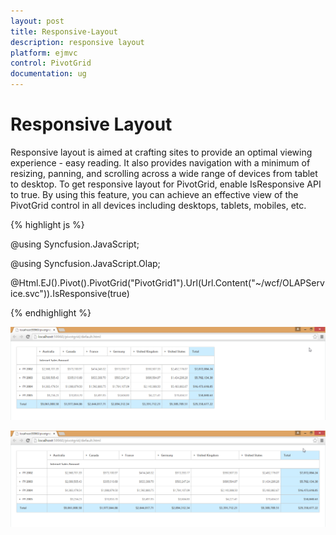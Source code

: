 ```yaml
---
layout: post
title: Responsive-Layout
description: responsive layout
platform: ejmvc
control: PivotGrid
documentation: ug
---
```


# Responsive Layout

Responsive layout is aimed at crafting sites to provide an optimal viewing experience - easy reading. It also provides navigation with a minimum of resizing, panning, and scrolling across a wide range of devices from tablet to desktop. To get responsive layout for PivotGrid, enable IsResponsive API to true. By using this feature, you can achieve an effective view of the PivotGrid control in all devices including desktops, tablets, mobiles, etc. 

{% highlight js %}

@using Syncfusion.JavaScript;

@using Syncfusion.JavaScript.Olap;

@Html.EJ().Pivot().PivotGrid("PivotGrid1").Url(Url.Content("~/wcf/OLAPService.svc")).IsResponsive(true)

{% endhighlight %}

![](Responsive-Layout_images/Responsive-Layout_img1.png)



![](Responsive-Layout_images/Responsive-Layout_img2.png)



